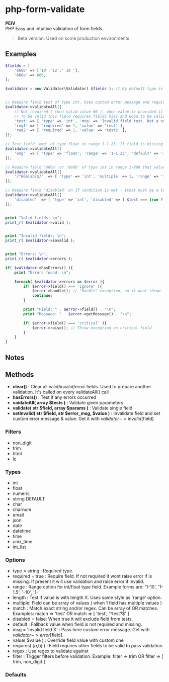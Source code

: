 # php-form-validate
**PEIV**  
PHP Easy and intuitive validation of form fields  


>Beta version. Used on some production environments
## Examples
```php
$fields = [
    '666b' => ['19','12',' 10 '],
    '666a' => 666,
];

$validator = new Validator\Validator( $fields ); // By default type is string and field is required


// Require field test of type int. Uses custom error message and requires fields 'req1' + 'req2' to be valid ( included in validation too ).
$validator->validateAll([
    // Not required ( then valid value 66 ), when value is provided it checks for integer in range between 50 and 124
    // To be valid this field requires fields miss and 666a to be valid too, else is invalid
    'test' => [ 'type' => 'int', 'msg' => 'Invalid field test. Not a number', 'requires' => ['miss', '666a'] ],
    'req1' => [ 'required' => 1, 'value' => 'test' ],
    'req2' => [ 'required' => 1, 'value' => 'test2' ],
]);

// Test field 'omg' of type float in range 1-1.23. If field is missing its value will be 1.2, because field is not marked as required.
$validator->validateAll([
    'omg'  => [ 'type' => 'float', 'range' => '1-1.23', 'default' => '1.2', 'required' => false ],
]);

// Require field '666a' or '666b' of type int in range 1-800 that value matches 666 or any 2 digit number. Trim data before check
$validator->validateAll([
    '/^666[ab]$/'  => [ 'type' => 'int', 'multiple' => 1, 'range' => '1-800', 'match' => [666,'/^\d{2}$/'], 'filter' => ['trim'] ]
]);

// Require field 'disabled' on if condition is met - $test must be a true
$validator->validateAll([
    'disabled'  => [ 'type' => 'int', 'disabled' => ( $test === true ? true : false ) ]
]);


print "Valid fields: \n";
print_r( $validator->valid );


print "Invalid fields: \n";
print_r( $validator->invalid );


print "Errors: \n";
print_r( $validator->errors );

if( $validator->hasErrors() ){
    print "Errors found: \n";

    foreach( $validator->errors as $error ){
        if( $error->field() === 'ignore' ){
            $error->handle(); // "Handle" exception, so it wont throw
            continue;
        }

        print "Field: " . $error->field() . "\n";
        print "Message: " . $error->getMessage() . "\n";

        if( $error->field() === 'critical' ){
            $error->raise(); // Throw exception on critical field
        }
    }
}
```

## Notes

## Methods

- **clear()** : Clear all valid/invalid/error fields. Used to prepare another validation. It's called on every validateAll() call
- **hasErrors()** : Test if any errors occurred
- **vaidateAll( array $tests )** : Validate given parameters
- **validate( str $field, array $params )** : Validate single field
- **setInvalid( str $field, str $error_msg, $value )** : Invalidate field and set custom error message & value. Get it with $validator->invalid[$field]
### Filters
- non_digit
- trim
- html
- lc

### Types
- int
- float
- numeric
- string DEFAULT
- char
- charnum
- email
- json
- date
- datetime
- time
- unix_time
- int_list

### Options

- type = string : Required type.
- required = true : Require field. If not required it wont raise error if is missing. If present it will use validation and raise error if invalid.
- range : Range option for int/float type field. Example forms are: '1-10', '1-1.5', '-10', '1-'
- length : Test if value is with length X. Uses same style as 'range' option.
- multiple: Field can be array of values ( when 1 field has multiple values )
- match : Match exact string and/or regex. Can be array of OR matches. Examples: match => 'test' OR match => [ 'test', '^test?$' ]
- disabled = false: When true it will exclude field from tests.
- default : Fallback value when field is not required and missing.
- msg = 'Invalid field X' : Pass here custom error message. Get with $validator->error[$field].
- value( $value ) : Override field value with custom one
- requires( [$a,$b] ) : Field requires other fields to be valid to pass validation.
- regex : Use regex to validate against
- filter : Trigger filters before validation. Example: filter => trim OR filter => [ trim, non_digit ]
### Defaults

